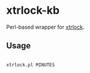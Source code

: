 # xtrlock-kb
Perl-based wrapper for [xtrlock](https://packages.debian.org/sid/xtrlock).

## Usage

```bash

xtrlock.pl MINUTES 

```

